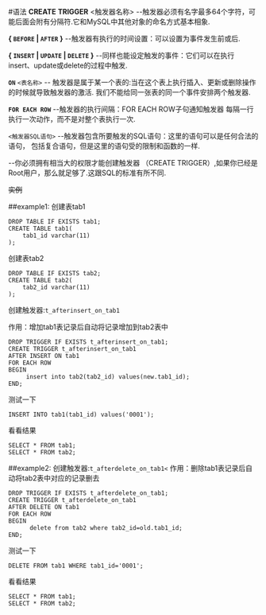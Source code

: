 #语法
**CREATE** **TRIGGER** <触发器名称>
--触发器必须有名字最多64个字符，可能后面会附有分隔符.它和MySQL中其他对象的命名方式基本相象.  

**{ `BEFORE` | `AFTER` }**
--触发器有执行的时间设置：可以设置为事件发生前或后.

**{ `INSERT` | `UPDATE` | `DELETE` }**
--同样也能设定触发的事件：它们可以在执行insert、update或delete的过程中触发.

**`ON`** `<表名称>`
-- 触发器是属于某一个表的:当在这个表上执行插入、更新或删除操作的时候就导致触发器的激活. 我们不能给同一张表的同一个事件安排两个触发器.

**`FOR EACH ROW`**
--触发器的执行间隔：FOR EACH ROW子句通知触发器 每隔一行执行一次动作，而不是对整个表执行一次.

`<触发器SQL语句>`
--触发器包含所要触发的SQL语句：这里的语句可以是任何合法的语句， 包括复合语句，但是这里的语句受的限制和函数的一样.

--你必须拥有相当大的权限才能创建触发器
（CREATE TRIGGER）,如果你已经是Root用户，那么就足够了.这跟SQL的标准有所不同.

~~实例~~

##example1:
创建表tab1 
```
DROP TABLE IF EXISTS tab1;
CREATE TABLE tab1(
    tab1_id varchar(11)
);
```
创建表tab2

```
DROP TABLE IF EXISTS tab2;
CREATE TABLE tab2(
    tab2_id varchar(11)
);
```
创建触发器:`t_afterinsert_on_tab1`

作用：增加tab1表记录后自动将记录增加到tab2表中

```
DROP TRIGGER IF EXISTS t_afterinsert_on_tab1;
CREATE TRIGGER t_afterinsert_on_tab1 
AFTER INSERT ON tab1
FOR EACH ROW
BEGIN
     insert into tab2(tab2_id) values(new.tab1_id);
END;
``` 
测试一下

```
INSERT INTO tab1(tab1_id) values('0001');
```

看看结果

```
SELECT * FROM tab1;
SELECT * FROM tab2;
```

##example2:
创建触发器:`t_afterdelete_on_tab1<`
作用：删除tab1表记录后自动将tab2表中对应的记录删去 
```
DROP TRIGGER IF EXISTS t_afterdelete_on_tab1;
CREATE TRIGGER t_afterdelete_on_tab1
AFTER DELETE ON tab1
FOR EACH ROW
BEGIN
      delete from tab2 where tab2_id=old.tab1_id;
END;
```
测试一下 
```
DELETE FROM tab1 WHERE tab1_id='0001';
``` 
看看结果 
```
SELECT * FROM tab1;
SELECT * FROM tab2;
```
